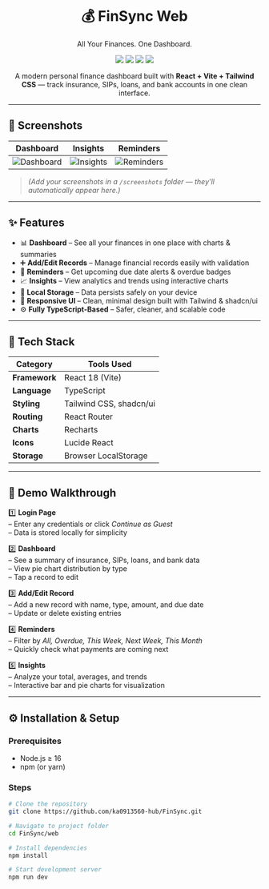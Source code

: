 <h1 align="center">💰 FinSync Web</h1>
<p align="center">All Your Finances. One Dashboard.</p>

<p align="center">
  <img src="https://img.shields.io/badge/React-18-blue?logo=react" />
  <img src="https://img.shields.io/badge/Vite-Fast%20Build-yellow?logo=vite" />
  <img src="https://img.shields.io/badge/TailwindCSS-Design-blue?logo=tailwindcss" />
  <img src="https://img.shields.io/badge/TypeScript-Safe-blue?logo=typescript" />
</p>

<p align="center">
  A modern personal finance dashboard built with <b>React + Vite + Tailwind CSS</b> — track insurance, SIPs, loans, and bank accounts in one clean interface.
</p>

---

## 📸 Screenshots

| Dashboard | Insights | Reminders |
|------------|-----------|-----------|
| ![Dashboard](screenshots/dashboard.png) | ![Insights](screenshots/insights.png) | ![Reminders](screenshots/reminders.png) |

> *(Add your screenshots in a `/screenshots` folder — they’ll automatically appear here.)*

---

## ✨ Features

- 📊 **Dashboard** – See all your finances in one place with charts & summaries  
- ➕ **Add/Edit Records** – Manage financial records easily with validation  
- 🔔 **Reminders** – Get upcoming due date alerts & overdue badges  
- 📈 **Insights** – View analytics and trends using interactive charts  
- 💾 **Local Storage** – Data persists safely on your device  
- 🎨 **Responsive UI** – Clean, minimal design built with Tailwind & shadcn/ui  
- ⚙️ **Fully TypeScript-Based** – Safer, cleaner, and scalable code

---

## 🧩 Tech Stack

| Category | Tools Used |
|-----------|------------|
| **Framework** | React 18 (Vite) |
| **Language** | TypeScript |
| **Styling** | Tailwind CSS, shadcn/ui |
| **Routing** | React Router |
| **Charts** | Recharts |
| **Icons** | Lucide React |
| **Storage** | Browser LocalStorage |

---

## 🚀 Demo Walkthrough

1️⃣ **Login Page**  
– Enter any credentials or click *Continue as Guest*  
– Data is stored locally for simplicity  

2️⃣ **Dashboard**  
– See a summary of insurance, SIPs, loans, and bank data  
– View pie chart distribution by type  
– Tap a record to edit  

3️⃣ **Add/Edit Record**  
– Add a new record with name, type, amount, and due date  
– Update or delete existing entries  

4️⃣ **Reminders**  
– Filter by *All, Overdue, This Week, Next Week, This Month*  
– Quickly check what payments are coming next  

5️⃣ **Insights**  
– Analyze your total, averages, and trends  
– Interactive bar and pie charts for visualization  

---

## ⚙️ Installation & Setup

### Prerequisites
- Node.js ≥ 16  
- npm (or yarn)

### Steps

```bash
# Clone the repository
git clone https://github.com/ka0913560-hub/FinSync.git

# Navigate to project folder
cd FinSync/web

# Install dependencies
npm install

# Start development server
npm run dev
